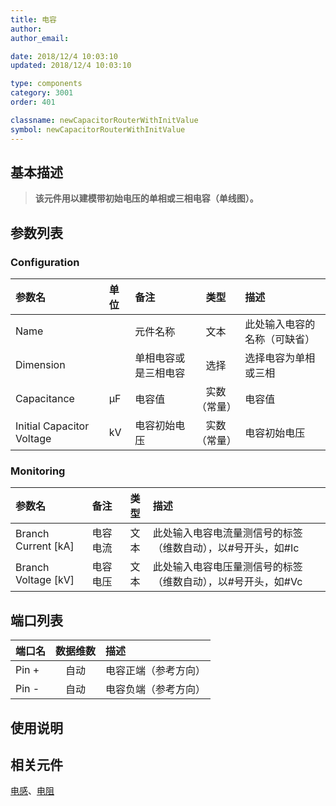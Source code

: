 ```yaml
---
title: 电容
author: 
author_email:

date: 2018/12/4 10:03:10
updated: 2018/12/4 10:03:10

type: components
category: 3001
order: 401

classname: newCapacitorRouterWithInitValue
symbol: newCapacitorRouterWithInitValue
---
```

## 基本描述

<!-- ![电容](./电阻.png) -->
> **该元件用以建模带初始电压的单相或三相电容（单线图）。**

## 参数列表
### Configuration
| 参数名 | 单位 | 备注 | 类型 | 描述 |
| :--- | :--- | :--- | :--: | :--- |
| Name |  | 元件名称 | 文本 | 此处输入电容的名称（可缺省） |
| Dimension |  | 单相电容或是三相电容 | 选择 | 选择电容为单相或三相 |
| Capacitance | μF | 电容值 | 实数（常量） | 电容值 |
| Initial Capacitor Voltage | kV | 电容初始电压 | 实数（常量）|电容初始电压 |

### Monitoring
| 参数名 | 备注 | 类型 | 描述 |
| :--- | :--- | :--: | :--- |
| Branch Current \[kA\] | 电容电流 | 文本 | 此处输入电容电流量测信号的标签（维数自动），以#号开头，如#Ic |
| Branch Voltage \[kV\] | 电容电压 | 文本 | 此处输入电容电压量测信号的标签（维数自动），以#号开头，如#Vc |


## 端口列表

| 端口名 | 数据维数 | 描述 |
| :--- | :--:  | :--- |
| Pin + | 自动 |电容正端（参考方向）|
| Pin - | 自动 |电容负端（参考方向）|

## 使用说明



## 相关元件

[电感](../Inductor/index.md)、[电阻](../Resistor/index.md)
